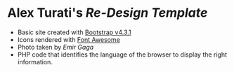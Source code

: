 # Alex Turati's _Re-Design Template_

- Basic site created with [Bootstrap v4.3.1](https://getbootstrap.com/)
- Icons rendered with [Font Awesome](https://fontawesome.com/)
- Photo taken by *Emir Gaga*
- PHP code that identifies the language of the browser to display the right information.

